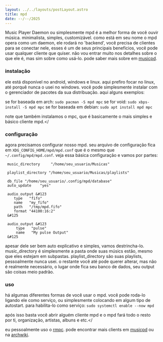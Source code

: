 ```yaml
---
layout: ../../layouts/postLayout.astro
title: mpd
date: --/--/2025
---
```


Music Player Daemon ou simplesmente mpd é a melhor forma de você ouvir música. minimalista, simples, customizável.
como está em seu nome o mpd opera como um daemon, ele rodará no 'backend', você precisa de clientes para se conectar nele, esses é um de seus principais beneficios, você pode usar qualquer cliente que quiser.
não vou entrar muito nos detalhes sobre o que ele é, mas sim sobre como usá-lo. pode saber mais sobre em [musicpd](https://musicpd.org).

### instalação
ele está disponível no android, windows e linux. aqui prefiro focar no linux, até porquê nunca o usei no windows.
você pode simplesmente instalar com o gerenciador de pacotes da sua distribuação. aqui alguns exemplos:

se for baseada em arch: ```sudo pacman -S mpd mpc```
se for void: ```sudo xbps-install -S mpd mpc```
se for baseada em debian: ```sudo apt install mpd mpc```
<br>

note que também instalamos o mpc, que é basicamente o mais simples e básico cliente mpd.</

### configuração
agora precisamos configurar nosso mpd. seu arquivo de configuração fica em ```XDG_CONFIG_HOME/mpd/mpd.conf``` que é o mesmo que ```~/.config/mpd/mpd.conf```.
veja essa básica configuração e vamos por partes:

```
 music_directory     "/home/seu_usuario/Musicas"
 
 playlist_directory "/home/seu_usuario/Musicas/playlists"
 
 db_file "/home/seu_usuario/.config/mpd/database"
 auto_update	"yes"
 
 audio_output &#123
    type   "fifo"
    name   "my_fifo"
    path   "/tmp/mpd.fifo"
    format "44100:16:2"
 &#125
 
 audio_output &#123
     type	"pulse"
     name	"My pulse Output"
 &#125
```


apesar dele ser bem auto explicativo e simples, vamos destrincha-lo.
music_directory é simplesmente a pasta onde suas músics estão, mesmo que eles estejam em subpastas.
playlist_directory são suas playlists, pessoalmente nunca usei.
o restante você até pode querer alterar, mas não é realmente necessário, o lugar onde fica seu banco de dados, seu output são coisas meio padrão.

### uso
há algumas diferentes formas de você usar o mpd. você pode roda-lo ligando ele como serviço, ou simplesmente colocando em algum tipo de autostart.
para habilita-lo como serviço: ```sudo systemctl enable --now mpd```

após isso basta você abrir alguém cliente mpd e o mpd fará todo o resto por ti, organização, artistas, albuns e etc.</

eu pessoalmente uso o [rmpc](https://mierak.github.io/rmpc).
pode encontrar mais clients em [musicpd](https://www.musicpd.org/clients/) ou na [archwiki](https://wiki.archlinux.org/title/Music_Player_Daemon#Clients).
